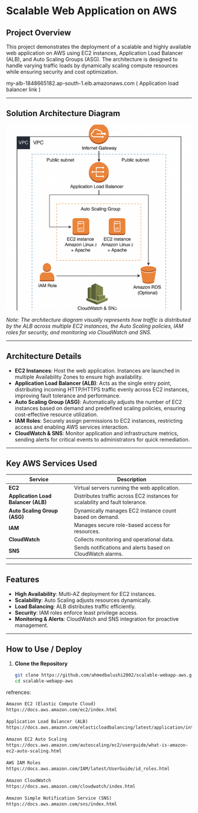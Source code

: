 # Scalable Web Application on AWS

## Project Overview
This project demonstrates the deployment of a scalable and highly available web application on AWS using EC2 instances, Application Load Balancer (ALB), and Auto Scaling Groups (ASG). The architecture is designed to handle varying traffic loads by dynamically scaling compute resources while ensuring security and cost optimization.


my-alb-1848665182.ap-south-1.elb.amazonaws.com ( Application load balancer link )


---

## Solution Architecture Diagram

![Solution Architecture Diagram](architecture-diagram.png)

*Note: The architecture diagram visually represents how traffic is distributed by the ALB across multiple EC2 instances, the Auto Scaling policies, IAM roles for security, and monitoring via CloudWatch and SNS.*

---

## Architecture Details

- **EC2 Instances**: Host the web application. Instances are launched in multiple Availability Zones to ensure high availability.
- **Application Load Balancer (ALB)**: Acts as the single entry point, distributing incoming HTTP/HTTPS traffic evenly across EC2 instances, improving fault tolerance and performance.
- **Auto Scaling Group (ASG)**: Automatically adjusts the number of EC2 instances based on demand and predefined scaling policies, ensuring cost-effective resource utilization.
- **IAM Roles**: Securely assign permissions to EC2 instances, restricting access and enabling AWS services interaction.
- **CloudWatch & SNS**: Monitor application and infrastructure metrics, sending alerts for critical events to administrators for quick remediation.

---

## Key AWS Services Used

| Service                | Description                                                  |
|------------------------|--------------------------------------------------------------|
| **EC2**                | Virtual servers running the web application.                 |
| **Application Load Balancer (ALB)** | Distributes traffic across EC2 instances for scalability and fault tolerance. |
| **Auto Scaling Group (ASG)**       | Dynamically manages EC2 instance count based on demand.          |
| **IAM**                 | Manages secure role-based access for resources.             |
| **CloudWatch**          | Collects monitoring and operational data.                    |
| **SNS**                 | Sends notifications and alerts based on CloudWatch alarms.  |

---

## Features

- **High Availability**: Multi-AZ deployment for EC2 instances.
- **Scalability**: Auto Scaling adjusts resources dynamically.
- **Load Balancing**: ALB distributes traffic efficiently.
- **Security**: IAM roles enforce least privilege access.
- **Monitoring & Alerts**: CloudWatch and SNS integration for proactive management.

---

## How to Use / Deploy

1. **Clone the Repository**
   ```bash
   git clone https://github.com/ahmedbalushi2002/scalable-webapp-aws.git
   cd scalable-webapp-aws

refrences: 

    Amazon EC2 (Elastic Compute Cloud)
    https://docs.aws.amazon.com/ec2/index.html

    Application Load Balancer (ALB)
    https://docs.aws.amazon.com/elasticloadbalancing/latest/application/introduction.html

    Amazon EC2 Auto Scaling
    https://docs.aws.amazon.com/autoscaling/ec2/userguide/what-is-amazon-ec2-auto-scaling.html

    AWS IAM Roles
    https://docs.aws.amazon.com/IAM/latest/UserGuide/id_roles.html

    Amazon CloudWatch
    https://docs.aws.amazon.com/cloudwatch/index.html

    Amazon Simple Notification Service (SNS)
    https://docs.aws.amazon.com/sns/index.html
